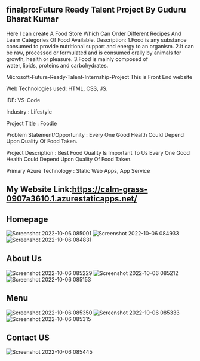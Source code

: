 ##  finalpro:Future Ready Talent Project By Guduru Bharat Kumar
Here I can create A Food Store Which Can Order Different Recipes And Learn Categories Of Food Available.
Description:
1.Food is any substance consumed to provide nutritional support and energy to an organism.
2.It can be raw, processed or formulated and is consumed orally by animals for growth, health or pleasure.
3.Food is mainly composed of water, lipids, proteins and carbohydrates.


Microsoft-Future-Ready-Talent-Internship-Project This is Front End website

Web Technologies used: HTML, CSS, JS.

IDE: VS-Code

Industry : Lifestyle

Project Title : Foodie

Problem Statement/Opportunity : Every One Good Health Could Depend Upon Quality Of Food Taken.

Project Description : Best Food Quality Is Important To Us Every One Good Health Could Depend Upon Quality Of Food Taken.

Primary Azure Technology : Static Web Apps, App Service

##  My Website Link:https://calm-grass-0907a3610.1.azurestaticapps.net/

## Homepage
![Screenshot 2022-10-06 085001](https://user-images.githubusercontent.com/111065540/194206667-2aecb37e-8f9f-4702-ad67-344a7021efe7.jpg)
![Screenshot 2022-10-06 084933](https://user-images.githubusercontent.com/111065540/194206669-31c1759f-7f9b-4b81-9331-c94e2b679965.jpg)
![Screenshot 2022-10-06 084831](https://user-images.githubusercontent.com/111065540/194206674-cbc8cf54-6271-4e85-beaa-764f785631e1.jpg)

## About Us
![Screenshot 2022-10-06 085229](https://user-images.githubusercontent.com/111065540/194206916-4dff3228-bcd0-424b-9fce-8714641fa47d.jpg)
![Screenshot 2022-10-06 085212](https://user-images.githubusercontent.com/111065540/194206921-135c0e3e-5d56-42de-ba27-590f3f1d6b9b.jpg)
![Screenshot 2022-10-06 085153](https://user-images.githubusercontent.com/111065540/194206924-1948e5d9-d01f-4866-b37d-6f9a9c3696a9.jpg)

## Menu
![Screenshot 2022-10-06 085350](https://user-images.githubusercontent.com/111065540/194207092-8f7cd3a0-3163-48e3-8e71-fb2b61c3ffc7.jpg)
![Screenshot 2022-10-06 085333](https://user-images.githubusercontent.com/111065540/194207100-40553183-4b80-48f8-ae59-194f6e21fb96.jpg)
![Screenshot 2022-10-06 085315](https://user-images.githubusercontent.com/111065540/194207104-ef0d79a6-7781-4706-a466-9c360ef48340.jpg)

## Contact US
![Screenshot 2022-10-06 085445](https://user-images.githubusercontent.com/111065540/194207217-d4a33b03-3351-4087-b7bc-2a35bd42e194.jpg)

